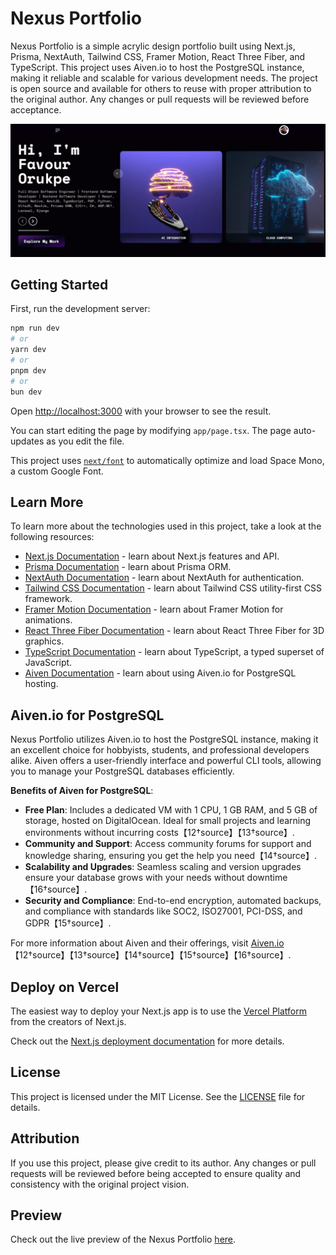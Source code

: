 # Nexus Portfolio

Nexus Portfolio is a simple acrylic design portfolio built using Next.js, Prisma, NextAuth, Tailwind CSS, Framer Motion, React Three Fiber, and TypeScript. This project uses Aiven.io to host the PostgreSQL instance, making it reliable and scalable for various development needs. The project is open source and available for others to reuse with proper attribution to the original author. Any changes or pull requests will be reviewed before acceptance.

![Nexus Portfolio Interface](https://github.com/alphadevking/nexus-portfolio/blob/main/public/images/screenshot.png)

## Getting Started

First, run the development server:

```bash
npm run dev
# or
yarn dev
# or
pnpm dev
# or
bun dev
```

Open [http://localhost:3000](http://localhost:3000) with your browser to see the result.

You can start editing the page by modifying `app/page.tsx`. The page auto-updates as you edit the file.

This project uses [`next/font`](https://nextjs.org/docs/basic-features/font-optimization) to automatically optimize and load Space Mono, a custom Google Font.

## Learn More

To learn more about the technologies used in this project, take a look at the following resources:

- [Next.js Documentation](https://nextjs.org/docs) - learn about Next.js features and API.
- [Prisma Documentation](https://www.prisma.io/docs) - learn about Prisma ORM.
- [NextAuth Documentation](https://next-auth.js.org/getting-started/introduction) - learn about NextAuth for authentication.
- [Tailwind CSS Documentation](https://tailwindcss.com/docs) - learn about Tailwind CSS utility-first CSS framework.
- [Framer Motion Documentation](https://www.framer.com/motion/) - learn about Framer Motion for animations.
- [React Three Fiber Documentation](https://docs.pmnd.rs/react-three-fiber/getting-started/introduction) - learn about React Three Fiber for 3D graphics.
- [TypeScript Documentation](https://www.typescriptlang.org/docs/) - learn about TypeScript, a typed superset of JavaScript.
- [Aiven Documentation](https://aiven.io/docs) - learn about using Aiven.io for PostgreSQL hosting.

## Aiven.io for PostgreSQL

Nexus Portfolio utilizes Aiven.io to host the PostgreSQL instance, making it an excellent choice for hobbyists, students, and professional developers alike. Aiven offers a user-friendly interface and powerful CLI tools, allowing you to manage your PostgreSQL databases efficiently.

**Benefits of Aiven for PostgreSQL**:
- **Free Plan**: Includes a dedicated VM with 1 CPU, 1 GB RAM, and 5 GB of storage, hosted on DigitalOcean. Ideal for small projects and learning environments without incurring costs【12†source】【13†source】.
- **Community and Support**: Access community forums for support and knowledge sharing, ensuring you get the help you need【14†source】.
- **Scalability and Upgrades**: Seamless scaling and version upgrades ensure your database grows with your needs without downtime【16†source】.
- **Security and Compliance**: End-to-end encryption, automated backups, and compliance with standards like SOC2, ISO27001, PCI-DSS, and GDPR【15†source】.

For more information about Aiven and their offerings, visit [Aiven.io](https://aiven.io)【12†source】【13†source】【14†source】【15†source】【16†source】.

## Deploy on Vercel

The easiest way to deploy your Next.js app is to use the [Vercel Platform](https://vercel.com/new?utm_medium=default-template&filter=next.js&utm_source=create-next-app&utm_campaign=create-next-app-readme) from the creators of Next.js.

Check out the [Next.js deployment documentation](https://nextjs.org/docs/deployment) for more details.

## License

This project is licensed under the MIT License. See the [LICENSE](./LICENSE) file for details.

## Attribution

If you use this project, please give credit to its author. Any changes or pull requests will be reviewed before being accepted to ensure quality and consistency with the original project vision.

## Preview

Check out the live preview of the Nexus Portfolio [here](https://withnexus.vercel.app/).